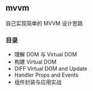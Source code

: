 mvvm
---

自己实现简单的 MVVM 设计思路

### 目录

- 理解 DOM 与 Virtual DOM  
- 构建 Virtual DOM  
- DIFF Virtual DOM and Update  
- Handler Props and Events  
- 组件封装与应用实战